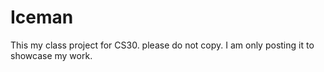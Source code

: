 # Iceman
This my class project for CS30. please do not copy. I am only posting it to showcase my work.

